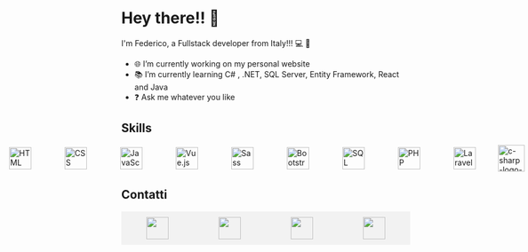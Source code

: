 # Hey there!! 👋

I'm Federico, a Fullstack developer from Italy!!! 💻 🚀

- 🌐 I’m currently working on my personal website
- 📚 I’m currently learning C# , .NET, SQL Server, Entity Framework, React and Java
- ❓ Ask me whatever you like

## Skills

<div style="display: flex; align-items: center; justify-content: center; gap: 20px">
  <img src="https://img.icons8.com/color/30/000000/html-5.png" alt="HTML" style="width: 40px; margin-inline: 20px;"/>
  <img src="https://img.icons8.com/color/30/000000/css3.png" alt="CSS" style="width: 40px; margin-inline: 20px;"/>
  <img src="https://img.icons8.com/color/30/000000/javascript.png" alt="JavaScript" style="width: 40px; margin-inline: 20px;"/>
  <img src="https://img.icons8.com/color/30/000000/vue-js.png" alt="Vue.js" style="width: 40px; margin-inline: 20px;"/>
  <img src="https://img.icons8.com/color/30/000000/sass.png" alt="Sass" style="width: 40px; margin-inline: 20px;"/>
  <img src="https://img.icons8.com/color/30/000000/bootstrap.png" alt="Bootstrap" style="width: 40px; margin-inline: 20px;"/>
  <img src="https://img.icons8.com/color/30/000000/sql.png" alt="SQL" style="width: 40px; margin-inline: 20px;"/>
  <img src="https://img.icons8.com/officel/30/000000/php-logo.png" alt="PHP" style="width: 40px; margin-inline: 20px;"/>
  <img src="https://cdn4.iconfinder.com/data/icons/logos-and-brands/512/194_Laravel_logo_logos-256.png" alt="Laravel" style="width: 40px; margin-inline: 20px;"/>
  <img width="48" height="48" src="https://img.icons8.com/color/96/c-sharp-logo-2.png" alt="c-sharp-logo-2"/>
  
</div>

## Contatti

<div style="background-color: #f2f2f2; padding: 10px; width: 500px; display: flex; justify-content: center; gap: 30px;">
    <a href="mailto:federicocet@gmail.com" style="padding: 0 30px;">
        <img src="https://cdn2.iconfinder.com/data/icons/social-media-2259/512/gmail-256.png" style="width: 40px;" />
    </a>
    <a href="https://www.linkedin.com/in/federico-ceteroni-dev" style="padding: 0 30px;">
        <img src="https://cdn4.iconfinder.com/data/icons/socialcones/508/LinkedIn-256.png" style="width: 40px;" />
    </a>
    <a href="https://www.instagram.com/fedekh_/" style="padding: 0 30px;">
        <img src="https://cdn3.iconfinder.com/data/icons/2018-social-media-logotypes/1000/2018_social_media_popular_app_logo_instagram-512.png" style="width: 40px;" />
    </a>
    <a href="https://ornate-frangollo-e1a120.netlify.app/" style="padding: 0 30px;">
        <img src="https://cdn4.iconfinder.com/data/icons/Milanioom_Icon_set/PNG/PC.png" style="width: 40px;" />
    </a>
</div>

      
      



